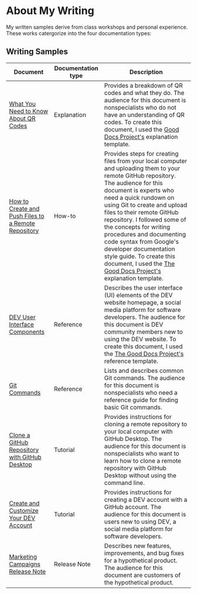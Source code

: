 # About My Writing
My written samples derive from class workshops and personal experience. These works catergorize into the four documentation types:
## Writing Samples
| Document | Documentation type | Description |
| ------------- | ------------------ | ----------- |
| [What You Need to Know About QR Codes]() | Explanation | Provides a breakdown of QR codes and what they do. The audience for this document is nonspecialists who do not have an understanding of QR codes. To create this document, I used the [Good Docs Project's]() explanation template.|
| [How to Create and Push Files to a Remote Repository]() | How-to | Provides steps for creating files from your local computer and uploading them to your remote GitHub repository. The audience for this document is experts who need a quick rundown on using Git to create and upload files to their remote GitHub repository. I followed some of the concepts for writing procedures and documenting code syntax from Google's developer documentation style guide. To create this document, I used the [The Good Docs Project's]() explanation template. |
| [DEV User Interface Components]() | Reference | Describes the user interface (UI) elements of the DEV website homepage, a social media platform for software developers. The audience for this document is DEV community members new to using the DEV website. To create this document, I used the [The Good Docs Project's]() reference template.|
| [Git Commands]() | Reference | Lists and describes common Git commands. The audience for this document is nonspecialists who need a reference guide for finding basic Git commands. |
| [Clone a GitHub Repository with GitHub Desktop]() | Tutorial | Provides instructions for cloning a remote repository to your local computer with GitHub Desktop. The audience for this document is nonspecialists who want to learn how to clone a remote repository with GitHub Desktop without using the command line. |
| [Create and Customize Your DEV Account]() | Tutorial | Provides instructions for creating a DEV account with a GitHub account. The audience for this document is users new to using DEV, a social media platform for software developers. |
| [Marketing Campaigns Release Note]() | Release Note | Describes new features, improvements, and bug fixes for a hypothetical product. The audience for this document are customers of the hypothetical product. |
